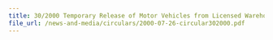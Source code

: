 ```yaml
---
title: 30/2000 Temporary Release of Motor Vehicles from Licensed Warehouses
file_url: /news-and-media/circulars/2000-07-26-circular302000.pdf
---
```


